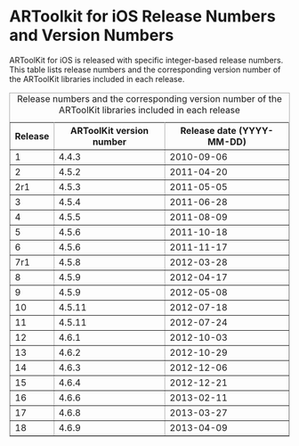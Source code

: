 # ARToolkit for iOS Release Numbers and Version Numbers

ARToolKit for iOS is released with specific integer-based release numbers. This table lists release numbers and the corresponding version number of the ARToolKit libraries included in each release.

<table rules="all" style="margin:1em 1em 1em 0; border:solid 1px #AAAAAA; border-collapse:collapse;empty-cells:show;" border="2" cellpadding="3" cellspacing="4">

<caption> Release numbers and the corresponding version number of the ARToolKit libraries included in each release
</caption><tbody><tr>
<th>Release </th><th> ARToolKit version number </th><th> Release date (YYYY-MM-DD)
</th></tr>
<tr>
<td> 1
</td><td> 4.4.3
</td><td> 2010-09-06
</td></tr>
<tr>
<td> 2
</td><td> 4.5.2
</td><td> 2011-04-20
</td></tr>
<tr>
<td> 2r1
</td><td> 4.5.3
</td><td> 2011-05-05
</td></tr>
<tr>
<td> 3
</td><td> 4.5.4
</td><td> 2011-06-28
</td></tr>
<tr>
<td> 4
</td><td> 4.5.5
</td><td> 2011-08-09
</td></tr>
<tr>
<td> 5
</td><td> 4.5.6
</td><td> 2011-10-18
</td></tr>
<tr>
<td> 6
</td><td> 4.5.6
</td><td> 2011-11-17
</td></tr>
<tr>
<td> 7r1
</td><td> 4.5.8
</td><td> 2012-03-28
</td></tr>
<tr>
<td> 8
</td><td> 4.5.9
</td><td> 2012-04-17
</td></tr>
<tr>
<td> 9
</td><td> 4.5.9
</td><td> 2012-05-08
</td></tr>
<tr>
<td> 10
</td><td> 4.5.11
</td><td> 2012-07-18
</td></tr>
<tr>
<td> 11
</td><td> 4.5.11
</td><td> 2012-07-24
</td></tr>
<tr>
<td> 12
</td><td> 4.6.1
</td><td> 2012-10-03
</td></tr>
<tr>
<td> 13
</td><td> 4.6.2
</td><td> 2012-10-29
</td></tr>
<tr>
<td> 14
</td><td> 4.6.3
</td><td> 2012-12-06
</td></tr>
<tr>
<td> 15
</td><td> 4.6.4
</td><td> 2012-12-21
</td></tr>
<tr>
<td> 16
</td><td> 4.6.6
</td><td> 2013-02-11
</td></tr>
<tr>
<td> 17
</td><td> 4.6.8
</td><td> 2013-03-27
</td></tr>
<tr>
<td> 18
</td><td> 4.6.9
</td><td> 2013-04-09
</td></tr></tbody></table>